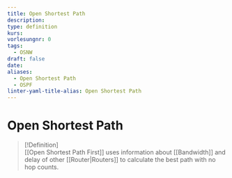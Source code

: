 ```yaml
---
title: Open Shortest Path
description: 
type: definition
kurs: 
vorlesungnr: 0
tags:
  - OSNW
draft: false
date: 
aliases:
  - Open Shortest Path
  - OSPF
linter-yaml-title-alias: Open Shortest Path
---
```


# Open Shortest Path

> [!Definition]  
> [[Open Shortest Path First]] uses information about [[Bandwidth]] and delay of other [[Router|Routers]] to calculate the best path with no hop counts.